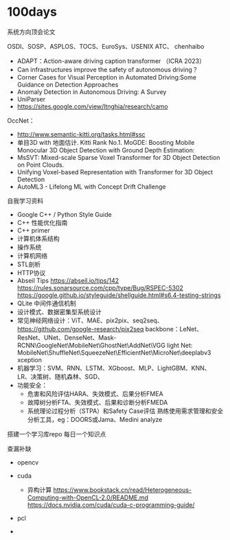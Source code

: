 # 100days

系统方向顶会论文

OSDI、SOSP、ASPLOS、TOCS、EuroSys、USENIX ATC、 chenhaibo

- ADAPT：Action-aware driving caption transformer （ICRA 2023）
- Can infrastructures improve the safety of autonomous driving？
- Corner Cases for Visual Perception in Automated Driving:Some Guidance on Detection Approaches
- Anomaly Detection in Autonomous Driving: A Survey
- UniParser
- https://sites.google.com/view/ltnghia/research/camo


OccNet：
- http://www.semantic-kitti.org/tasks.html#ssc
- 单目3D with 地面估计. Kitti Rank No.1. MoGDE: Boosting Mobile Monocular 3D Object Detection with Ground Depth Estimation:
- MsSVT: Mixed-scale Sparse Voxel Transformer for 3D Object Detection on Point Clouds.
- Unifying Voxel-based Representation with Transformer for 3D Object Detection
- AutoML3 - Lifelong ML with Concept Drift Challenge



自我学习资料
- Google C++ / Python Style Guide
- C++ 性能优化指南
- C++ primer
- 计算机体系结构
- 操作系统
- 计算机网络
- STL剖析
- HTTP协议
- Abseil Tips  https://abseil.io/tips/142
  https://rules.sonarsource.com/cpp/type/Bug/RSPEC-5302
  https://google.github.io/styleguide/shellguide.html#s6.4-testing-strings
- QLite 中间件通信机制
- 设计模式、数据密集型系统设计
- 常见神经网络设计：ViT、MAE、pix2pix、seq2seq、 https://github.com/google-research/pix2seq
  backbone：LeNet、ResNet、UNet、DenseNet、Mask-RCNN\GoogleNet\MobileNet\GhostNet\AddNet\VGG
  light Net: MobileNet\ShuffleNet\SqueezeNet\EfficientNet\MicroNet\deeplabv3 xception
- 机器学习：SVM、RNN、LSTM、XGboost、MLP、LightGBM、KNN、LR、决策树、随机森林、SGD、
- 功能安全：
   - 危害和风险评估HARA、失效模式、后果分析FMEA
   - 故障树分析FTA、失效模式、后果和诊断分析FMEDA
   - 系统理论过程分析（STPA）和Safety Case评估
   熟练使用需求管理和安全分析工具，eg：DOORS或Jama、Medini analyze


搭建一个学习库repo
每日一个知识点


查漏补缺
- opencv
- cuda
  - 异构计算
    https://www.bookstack.cn/read/Heterogeneous-Computing-with-OpenCL-2.0/README.md
    https://docs.nvidia.com/cuda/cuda-c-programming-guide/

- pcl
-
